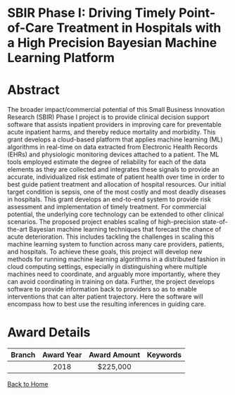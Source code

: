 
SBIR Phase I: Driving Timely Point-of-Care Treatment in Hospitals with a High Precision Bayesian Machine Learning Platform
==========================================================================================================================

# Abstract


The broader impact/commercial potential of this Small Business Innovation Research (SBIR) Phase I project is to provide clinical decision support software that assists inpatient providers in improving care for preventable acute inpatient harms, and thereby reduce mortality and morbidity. This grant develops a cloud-based platform that applies machine learning (ML) algorithms in real-time on data extracted from Electronic Health Records (EHRs) and physiologic monitoring devices attached to a patient. The ML tools employed estimate the degree of reliability for each of the data elements as they are collected and integrates these signals to provide an accurate, individualized risk estimate of patient health over time in order to best guide patient treatment and allocation of hospital resources. Our initial target condition is sepsis, one of the most costly and most deadly diseases in hospitals. This grant develops an end-to-end system to provide risk assessment and implementation of timely treatment. For commercial potential, the underlying core technology can be extended to other clinical scenarios. The proposed project enables scaling of high-precision state-of-the-art Bayesian machine learning techniques that forecast the chance of acute deterioration. This includes tackling the challenges in scaling this machine learning system to function across many care providers, patients, and hospitals. To achieve these goals, this project will develop new methods for running machine learning algorithms in a distributed fashion in cloud computing settings, especially in distinguishing where multiple machines need to coordinate, and arguably more importantly, where they can avoid coordinating in training on data. Further, the project develops software to provide information back to providers so as to enable interventions that can alter patient trajectory. Here the software will encompass how to best use the resulting inferences in guiding care.  

# Award Details

|Branch|Award Year|Award Amount|Keywords|
| :---: | :---: | :---: | :---: |
||2018|$225,000||
  
  


[Back to Home](https://github.com/chrischow/dod_sbir_awards/Reports/JT/#347)